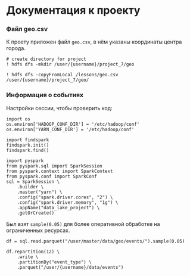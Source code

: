 # Документация к проекту

### Файл geo.csv

К проету приложен файл `geo.csv`, в нём указаны координаты центра города.

```
# create directory for project
! hdfs dfs -mkdir /user/{username}/project_7/geo

! hdfs dfs -copyFromLocal /lessons/geo.csv /user/{username}/project_7/geo/
```

### Информация о событиях

Настройки сессии, чтобы проверить код:

```
import os
os.environ['HADOOP_CONF_DIR'] = '/etc/hadoop/conf'
os.environ['YARN_CONF_DIR'] = '/etc/hadoop/conf'

import findspark
findspark.init()
findspark.find()

import pyspark
from pyspark.sql import SparkSession
from pyspark.context import SparkContext
from pyspark.conf import SparkConf
sql = SparkSession \
    .builder \
    .master("yarn") \
    .config("spark.driver.cores", "2") \
    .config("spark.driver.memory", "1g") \
    .appName("data_lake_project") \
    .getOrCreate()
```

Был взят `sample(0.05)` для более оперативной обработке на ограниченных ресурсах.

```
df = sql.read.parquet("/user/master/data/geo/events/").sample(0.05)

df.repartition(12) \
    .write \
    .partitionBy("event_type") \
    .parquet("/user/{username}/data/events")
```
